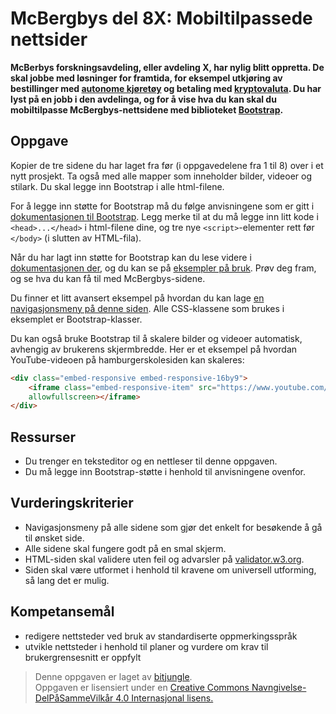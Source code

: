 McBergbys del 8X: Mobiltilpassede nettsider
===========================================
**McBerbys forskningsavdeling, eller avdeling X, har nylig blitt oppretta. De skal jobbe med løsninger for framtida, for eksempel utkjøring av bestillinger med [autonome kjøretøy](https://en.wikipedia.org/wiki/Autonomous_car) og betaling med [kryptovaluta](https://en.wikipedia.org/wiki/Cryptocurrency). Du har lyst på en jobb i den avdelinga, og for å vise hva du kan skal du mobiltilpasse McBergbys-nettsidene med biblioteket [Bootstrap](https://getbootstrap.com/).**

Oppgave
-------
Kopier de tre sidene du har laget fra før (i oppgavedelene fra 1 til 8) over i et nytt prosjekt. Ta også med alle mapper som inneholder bilder, videoer og stilark. Du skal legge inn Bootstrap i alle html-filene.

For å legge inn støtte for Bootstrap må du følge anvisningene som er gitt i [dokumentasjonen til Bootstrap](https://getbootstrap.com/docs/4.1/getting-started/introduction/#starter-template). Legg merke til at du må legge inn litt kode i `<head>...</head>` i html-filene dine, og tre nye `<script>`-elementer rett før `</body>` (i slutten av HTML-fila).

Når du har lagt inn støtte for Bootstrap kan du lese videre i [dokumentasjonen der](https://getbootstrap.com/docs/4.1/layout/overview/), og du kan se på [eksempler på bruk](https://getbootstrap.com/docs/4.1/examples/). Prøv deg fram, og se hva du kan få til med McBergbys-sidene. 

Du finner et litt avansert eksempel på hvordan du kan lage <a href="https://github.com/fagstoff/IT1/blob/master/Oppgaver/%40L%C3%B8sningsforslag/mcbergbys/08x/bootstrap_navbar_demo.html">en navigasjonsmeny på denne siden</a>. Alle CSS-klassene som brukes i eksemplet er Bootstrap-klasser. 

Du kan også bruke Bootstrap til å skalere bilder og videoer automatisk, avhengig av brukerens skjermbredde. Her er et eksempel på hvordan YouTube-videoen på hamburgerskolesiden kan skaleres:

``` html 
<div class="embed-responsive embed-responsive-16by9">
    <iframe class="embed-responsive-item" src="https://www.youtube.com/embed/lz0IT4Uk2xQ?rel=0&amp;showinfo=0;start=17"
    allowfullscreen></iframe>
</div>
```



Ressurser
---------
* Du trenger en teksteditor og en nettleser til denne oppgaven. 
* Du må legge inn Bootstrap-støtte i henhold til anvisningene ovenfor.

Vurderingskriterier
-------------------
* Navigasjonsmeny på alle sidene som gjør det enkelt for besøkende å gå til ønsket side.
* Alle sidene skal fungere godt på en smal skjerm.
* HTML-siden skal validere uten feil og advarsler på [validator.w3.org](https://validator.w3.org/).
* Siden skal være utformet i henhold til kravene om universell utforming, så lang det er mulig.

Kompetansemål
-------------
* redigere nettsteder ved bruk av standardiserte oppmerkingsspråk
* utvikle nettsteder i henhold til planer og vurdere om krav til brukergrensesnitt er oppfylt

>Denne oppgaven er laget av [bitjungle](https://github.com/bitjungle).  
>Oppgaven er lisensiert under en
>[Creative Commons Navngivelse-DelPåSammeVilkår 4.0 Internasjonal lisens.
](http://creativecommons.org/licenses/by-sa/4.0/)
